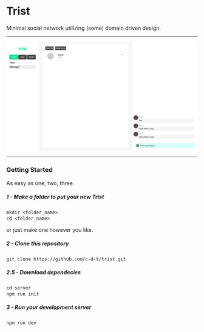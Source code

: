 # Trist
Minimal social network utilizing (some) domain driven design.

-----

![trist thumbnail](img/Trist-Thumbnail.png)

-----

### Getting Started
As easy as one, two, three.

##### 1 - Make a folder to put your new Trist
```
mkdir <folder_name>
cd <folder_name>
```
or just make one however you like.
##### 2 - Clone this repository
```
git clone https://github.com/c-d-t/trist.git
```
##### 2.5 - Download dependecies
```
cd server
npm run init
```
##### 3 - Run your development server
```
npm run dev
```